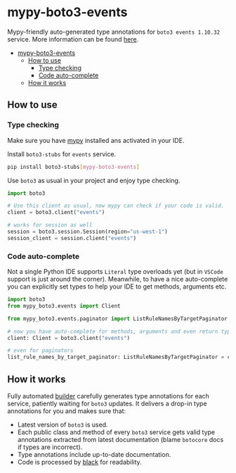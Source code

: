 # mypy-boto3-events

Mypy-friendly auto-generated type annotations for `boto3 events 1.10.32` service.
More information can be found [here](https://github.com/vemel/mypy_boto3).

- [mypy-boto3-events](#mypy-boto3-events)
  - [How to use](#how-to-use)
    - [Type checking](#type-checking)
    - [Code auto-complete](#code-auto-complete)
  - [How it works](#how-it-works)

## How to use

### Type checking

Make sure you have [mypy](https://github.com/python/mypy) installed ans activated in your IDE.

Install `boto3-stubs` for `events` service.

```bash
pip install boto3-stubs[mypy-boto3-events]
```

Use `boto3` as usual in your project and enjoy type checking.

```python
import boto3

# Use this client as usual, now mypy can check if your code is valid.
client = boto3.client("events")

# works for session as well
session = boto3.session.Session(region="us-west-1")
session_client = session.client("events")

```

### Code auto-complete

Not a single Python IDE supports `Literal` type overloads yet (but in `VSCode` support is just around the corner).
Meanwhile, to have a nice auto-complete you can explicitly set types to help your IDE to get methods, arguments etc.

```python
import boto3
from mypy_boto3.events import Client

from mypy_boto3.events.paginator import ListRuleNamesByTargetPaginator

# now you have auto-complete for methods, arguments and even return types
client: Client = boto3.client("events")

# even for paginators
list_rule_names_by_target_paginator: ListRuleNamesByTargetPaginator = client.get_paginator("list_rule_names_by_target")
```

## How it works

Fully automated [builder](https://github.com/vemel/mypy_boto3) carefully generates
type annotations for each service, patiently waiting for `boto3` updates. It delivers
a drop-in type annotations for you and makes sure that:

- Latest version of `boto3` is used.
- Each public class and method of every `boto3` service gets valid type annotations
  extracted from latest documentation (blame `botocore` docs if types are incorrect).
- Type annotations include up-to-date documentation.
- Code is processed by [black](https://github.com/psf/black) for readability.